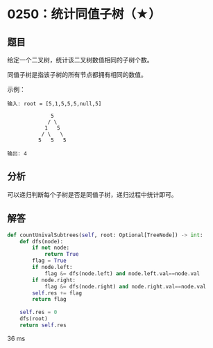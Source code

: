 # 0250：统计同值子树（★）


## 题目

给定一个二叉树，统计该二叉树数值相同的子树个数。

同值子树是指该子树的所有节点都拥有相同的数值。

示例：

	输入: root = [5,1,5,5,5,null,5]

				  5
				 / \
				1   5
			   / \   \
			  5   5   5

	输出: 4




## 分析

可以递归判断每个子树是否是同值子树，递归过程中统计即可。

## 解答

```python
def countUnivalSubtrees(self, root: Optional[TreeNode]) -> int:
    def dfs(node):
        if not node:
            return True
        flag = True
        if node.left:
            flag &= dfs(node.left) and node.left.val==node.val
        if node.right:
            flag &= dfs(node.right) and node.right.val==node.val
        self.res += flag
        return flag
    
    self.res = 0
    dfs(root)
    return self.res
```
36 ms
